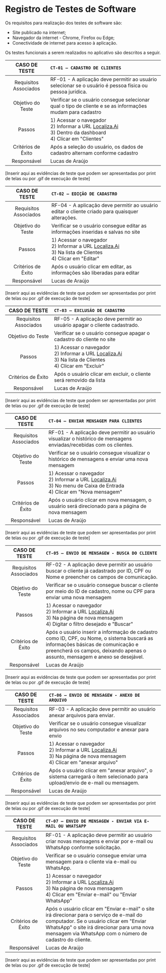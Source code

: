 # Registro de Testes de Software

Os requisitos para realização dos testes de software são:

- Site publicado na internet;
- Navegador da internet - Chrome, Firefox ou Edge;
- Conectividade de internet para acesso à aplicação.

Os testes funcionais a serem realizados no aplicativo são descritos a seguir.

| CASO DE TESTE | `CT-01 – CADASTRO DE CLIENTES` |
| :----------: | :---------- |
| Requisitos Associados | RF-01 - A aplicação deve permitir ao usuário selecionar se o usuário é pessoa física ou pessoa jurídica. |
| Objetivo do Teste   | Verificar se o usuário consegue selecionar qual o tipo de cliente e se as informações mudam para cadastro |
| Passos | 1) Acessar o navegador <br> 2) Informar a URL [Localiza.Ai](https://icei-puc-minas-pmv-ads.github.io/pmv-ads-2024-1-e1-proj-web-t3-localiza-ai/)<br> 3) Dentro da dashboard <br> 4) Clicar em "Clientes" |
|  Critérios de Êxito | Após a seleção do usuário, os dados de cadastro alternam conforme cadastro |
|  Responsável | Lucas de Araújo |


[Inserir aqui as evidências de teste que podem ser apresentadas por print de telas ou por .gif de execução de teste]

| CASO DE TESTE | `CT-02 – EDIÇÃO DE CADASTRO` |
| :----------: | :---------- |
| Requisitos Associados | RF-04 - A aplicação deve permitir ao usuário editar o cliente criado para quaisquer alterações. |
| Objetivo do Teste   | Verificar se o usuário consegue editar as informações inseridas e salvas no site |
| Passos | 1) Acessar o navegador <br> 2) Informar a URL [Localiza.Ai](https://icei-puc-minas-pmv-ads.github.io/pmv-ads-2024-1-e1-proj-web-t3-localiza-ai/)<br> 3) Na lista de Clientes <br> 4) Clicar em "Editar" |
|  Critérios de Êxito | Após o usuário clicar em editar, as informações são liberadas para editar |
|  Responsável | Lucas de Araújo |


[Inserir aqui as evidências de teste que podem ser apresentadas por print de telas ou por .gif de execução de teste]

| CASO DE TESTE | `CT-03 – EXCLUSÃO DE CADASTRO` |
| :----------: | :---------- |
| Requisitos Associados | RF-05 - A aplicação deve permitir ao usuário apagar o cliente cadastrado. |
| Objetivo do Teste   | Verificar se o usuário consegue apagar o cadastro do cliente no site |
| Passos | 1) Acessar o navegador <br> 2) Informar a URL [Localiza.Ai](https://icei-puc-minas-pmv-ads.github.io/pmv-ads-2024-1-e1-proj-web-t3-localiza-ai/)<br> 3) Na lista de Clientes <br> 4) Clicar em "Excluir" |
|  Critérios de Êxito | Após o usuário clicar em excluir, o cliente será removido da lista |
|  Responsável | Lucas de Araújo |

[Inserir aqui as evidências de teste que podem ser apresentadas por print de telas ou por .gif de execução de teste]

| CASO DE TESTE | `CT-04 – ENVIAR MENSAGEM PARA CLIENTES` |
| :----------: | :---------- |
| Requisitos Associados | RF-01 - A aplicação deve permitir ao usuário visualizar o histórico de mensagens enviadas/recebidas com os clientes. |
| Objetivo do Teste   | Verificar se o usuário consegue visualizar o histórico de mensagens e enviar uma nova mensagem |
| Passos | 1) Acessar o navegador <br> 2) Informar a URL [Localiza.Ai](https://icei-puc-minas-pmv-ads.github.io/pmv-ads-2024-1-e1-proj-web-t3-localiza-ai/)<br> 3) No menu de Caixa de Entrada <br> 4) Clicar em "Nova mensagem" |
|  Critérios de Êxito | Após o usuário clicar em nova mensagem, o usuário será direcionado para a página de nova mensagem |
|  Responsável | Lucas de Araújo |


[Inserir aqui as evidências de teste que podem ser apresentadas por print de telas ou por .gif de execução de teste]

| CASO DE TESTE | `CT-05 – ENVIO DE MENSAGEW - BUSCA DO CLIENTE` |
| :----------: | :---------- |
| Requisitos Associados | RF-02 - A aplicação deve permitir ao usuário buscar o cliente já cadastrado por ID, CPF ou Nome e preencher os campos de comunicação. |
| Objetivo do Teste   | Verificar se o usuário consegue buscar o cliente por meio do ID de cadastro, nome ou CPF para enviar uma nova mensagem |
| Passos | 1) Acessar o navegador <br> 2) Informar a URL [Localiza.Ai](https://icei-puc-minas-pmv-ads.github.io/pmv-ads-2024-1-e1-proj-web-t3-localiza-ai/)<br> 3) Na página de nova mensagem <br> 4) Digitar o filtro desejado e "Buscar" |
|  Critérios de Êxito | Após o usuário inserir a informação de cadastro como ID, CPF, ou Nome, o sistema buscará as informações básicas de comunicação e preencherá os campos, deixando apenas o assunto, mensagem e anexo se desejável. |
|  Responsável | Lucas de Araújo |


[Inserir aqui as evidências de teste que podem ser apresentadas por print de telas ou por .gif de execução de teste]

| CASO DE TESTE | `CT-06 – ENVIO DE MENSAGEW - ANEXO DE ARQUIVO` |
| :----------: | :---------- |
| Requisitos Associados | RF-03 - A aplicação deve permitir ao usuário anexar arquivos para enviar. |
| Objetivo do Teste   | Verificar se o usuário consegue visualizar arquivos no seu computador e anexar para envio |
| Passos | 1) Acessar o navegador <br> 2) Informar a URL [Localiza.Ai](https://icei-puc-minas-pmv-ads.github.io/pmv-ads-2024-1-e1-proj-web-t3-localiza-ai/)<br> 3) Na página de nova mensagem <br> 4) Clicar em "anexar arquivo" |
|  Critérios de Êxito | Após o usuário clicar em "anexar arquivo", o sistema carregará o item selecionado para upload/envio de e-mail ou mensagem. |
|  Responsável | Lucas de Araújo |


[Inserir aqui as evidências de teste que podem ser apresentadas por print de telas ou por .gif de execução de teste]

| CASO DE TESTE | `CT-07 – ENVIO DE MENSAGEW - ENVIAR VIA E-MAIL OU WHATSAPP` |
| :----------: | :---------- |
| Requisitos Associados | RF-01 - A aplicação deve permitir ao usuário criar novas mensagens e enviar por e-mail ou WhatsApp conforme solicitação. |
| Objetivo do Teste   | Verificar se o usuário consegue enviar uma mensagem para o cliente via e-mail ou WhatsApp. |
| Passos | 1) Acessar o navegador <br> 2) Informar a URL [Localiza.Ai](https://icei-puc-minas-pmv-ads.github.io/pmv-ads-2024-1-e1-proj-web-t3-localiza-ai/)<br> 3) Na página de nova mensagem <br> 4) Clicar em "Enviar e-mail" ou "Enviar WhatsApp" |
|  Critérios de Êxito | Após o usuário clicar em "Enviar e-mail" o site irá direcionar para o serviço de e-mail do computador. Se o usuário clicar em "Enviar WhatsApp" o site irá direcionar para uma nova mensagem via WhatsApp com o número de cadastro do cliente. |
|  Responsável | Lucas de Araújo |


[Inserir aqui as evidências de teste que podem ser apresentadas por print de telas ou por .gif de execução de teste]
